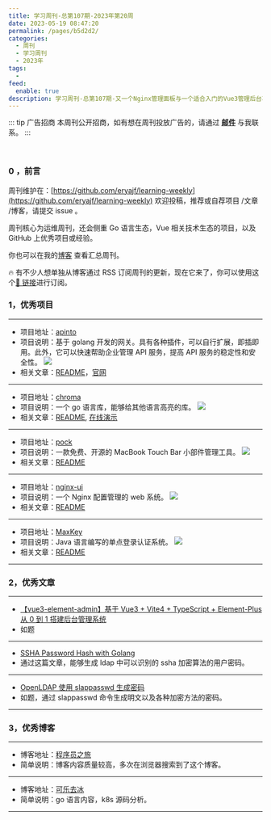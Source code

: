 ```yaml
---
title: 学习周刊-总第107期-2023年第20周
date: 2023-05-19 08:47:20
permalink: /pages/b5d2d2/
categories:
  - 周刊
  - 学习周刊
  - 2023年
tags:
  -
feed:
  enable: true
description: 学习周刊-总第107期-又一个Nginx管理面板与一个适合入门的Vue3管理后台项目
---
```


::: tip 广告招商
本周刊公开招商，如有想在周刊投放广告的，请通过 **[邮件](mailto:eryajf@163.com)** 与我联系。
:::

<br><ArticleTopAd></ArticleTopAd>

### 0 ，前言

周刊维护在：[https://github.com/eryajf/learning-weekly](https://github.com/eryajf/learning-weekly) 欢迎投稿，推荐或自荐项目 /文章 /博客，请提交 issue 。

周刊核心为运维周刊，还会侧重 Go 语言生态，Vue 相关技术生态的项目，以及 GitHub 上优秀项目或经验。

你也可以在我的[博客](https://wiki.eryajf.net/learning-weekly/) 查看汇总周刊。

🔥 有不少人想单独从博客通过 RSS 订阅周刊的更新，现在它来了，你可以使用这个[🔗 链接](https://wiki.eryajf.net/learning-weekly.xml)进行订阅。

### 1，优秀项目

---

- 项目地址：[apinto](https://github.com/eolinker/apinto)
- 项目说明：基于 golang 开发的网关。具有各种插件，可以自行扩展，即插即用。此外，它可以快速帮助企业管理 API 服务，提高 API 服务的稳定性和安全性。
  ![](http://t.eryajf.net/imgs/2023/03/123e90eeeaf63143.png)
- 相关文章：[README](https://github.com/eolinker/apinto#readme)，[官网](https://www.apinto.com/)

---

- 项目地址：[chroma](https://github.com/alecthomas/chroma)
- 项目说明：一个 go 语言库，能够给其他语言高亮的库。
  ![](http://t.eryajf.net/imgs/2023/03/377354986424487f.png)
- 相关文章：[README](https://github.com/alecthomas/chroma#readme), [在线演示](https://swapoff.org/chroma/playground/)

---

- 项目地址：[pock](https://github.com/pock/pock)
- 项目说明：一款免费、开源的 MacBook Touch Bar 小部件管理工具。
  ![](http://t.eryajf.net/imgs/2023/05/af09a0ca243bb6e2.png)
- 相关文章：[README](https://github.com/pock/pock/blob/main/.github/readmes/README.cn.md)

---

- 项目地址：[nginx-ui](https://github.com/0xJacky/nginx-ui)
- 项目说明：一个 Nginx 配置管理的 web 系统。
  ![](http://t.eryajf.net/imgs/2023/05/9137d31f844c9921.png)
- 相关文章：[README](https://github.com/0xJacky/nginx-ui/blob/master/README-zh_CN.md)

---

- 项目地址：[MaxKey](https://github.com/dromara/MaxKey)
- 项目说明：Java 语言编写的单点登录认证系统。
  ![](http://t.eryajf.net/imgs/2023/05/8ecf55ff4ee5b81a.png)
- 相关文章：[README](https://github.com/dromara/MaxKey/blob/main/README_zh.md)

---

### 2，优秀文章

---

- [【vue3-element-admin】基于 Vue3 + Vite4 + TypeScript + Element-Plus 从 0 到 1 搭建后台管理系统](https://www.cnblogs.com/haoxianrui/p/17331952.html)
- 如题

---

- [SSHA Password Hash with Golang](https://ferdinand-neman.medium.com/ssha-password-hash-with-golang-7d79d792bd3d)
- 通过这篇文章，能够生成 ldap 中可以识别的 ssha 加密算法的用户密码。

---

- [OpenLDAP 使用 slappasswd 生成密码](https://www.zhangbj.com/p/1192.html)
- 如题，通过 slappasswd 命令生成明文以及各种加密方法的密码。

---

### 3，优秀博客

---

- 博客地址：[程序员之旅](https://www.zhangbj.com/)
- 简单说明：博客内容质量较高，多次在浏览器搜索到了这个博客。

---

- 博客地址：[可乐去冰](https://isekiro.com/)
- 简单说明：go 语言内容，k8s 源码分析。

---


<br><ArticleTopAd></ArticleTopAd>
